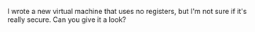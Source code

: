 I wrote a new virtual machine that uses no registers, but I'm not sure if it's really secure. Can you give it a look?
